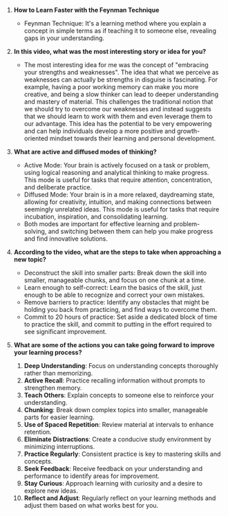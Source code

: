 1. **How to Learn Faster with the Feynman Technique**
   - Feynman Technique: It's a learning method where you explain a concept in simple terms as if teaching it to someone else, revealing gaps in your understanding.

2. **In this video, what was the most interesting story or idea for you?**
   - The most interesting idea for me was the concept of "embracing your strengths and weaknesses". The idea that what we perceive as weaknesses can actually be strengths in disguise is fascinating. For example, having a poor working memory can make you more creative, and being a slow thinker can lead to deeper understanding and mastery of material. This challenges the traditional notion that we should try to overcome our weaknesses and instead suggests that we should learn to work with them and even leverage them to our advantage. This idea has the potential to be very empowering and can help individuals develop a more positive and growth-oriented mindset towards their learning and personal development.

3. **What are active and diffused modes of thinking?**
   - Active Mode: Your brain is actively focused on a task or problem, using logical reasoning and analytical thinking to make progress. This mode is useful for tasks that require attention, concentration, and deliberate practice.
   - Diffused Mode: Your brain is in a more relaxed, daydreaming state, allowing for creativity, intuition, and making connections between seemingly unrelated ideas. This mode is useful for tasks that require incubation, inspiration, and consolidating learning.
   - Both modes are important for effective learning and problem-solving, and switching between them can help you make progress and find innovative solutions.

4. **According to the video, what are the steps to take when approaching a new topic?**
   - Deconstruct the skill into smaller parts: Break down the skill into smaller, manageable chunks, and focus on one chunk at a time.
   - Learn enough to self-correct: Learn the basics of the skill, just enough to be able to recognize and correct your own mistakes.
   - Remove barriers to practice: Identify any obstacles that might be holding you back from practicing, and find ways to overcome them.
   - Commit to 20 hours of practice: Set aside a dedicated block of time to practice the skill, and commit to putting in the effort required to see significant improvement.

5. **What are some of the actions you can take going forward to improve your learning process?**
   1. **Deep Understanding**: Focus on understanding concepts thoroughly rather than memorizing.
   2. **Active Recall**: Practice recalling information without prompts to strengthen memory.
   3. **Teach Others**: Explain concepts to someone else to reinforce your understanding.
   4. **Chunking**: Break down complex topics into smaller, manageable parts for easier learning.
   5. **Use of Spaced Repetition**: Review material at intervals to enhance retention.
   6. **Eliminate Distractions**: Create a conducive study environment by minimizing interruptions.
   7. **Practice Regularly**: Consistent practice is key to mastering skills and concepts.
   8. **Seek Feedback**: Receive feedback on your understanding and performance to identify areas for improvement.
   9. **Stay Curious**: Approach learning with curiosity and a desire to explore new ideas.
   10. **Reflect and Adjust**: Regularly reflect on your learning methods and adjust them based on what works best for you.
